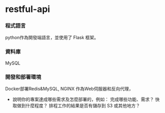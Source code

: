 # restful-api

### 程式語言
python作為開發端語言，並使用了 Flask 框架。

### 資料庫
MySQL

### 開發和部署環境

Docker部署Redis&MySQL,
NGINX 作為Web伺服器和反向代理，

- 說明你的專案達成哪些需求及怎麼部署的，例如： 完成哪些功能、需求？ 快取做到什麼程度？ 排程工作的結果是否有儲存到 S3 或其他地方？
